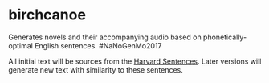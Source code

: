# birchcanoe
Generates novels and their accompanying audio based on phonetically-optimal English sentences. #NaNoGenMo2017

All initial text will be sources from the [Harvard Sentences](http://www.cs.columbia.edu/~hgs/audio/harvard.html).
Later versions will generate new text with similarity to these sentences.
